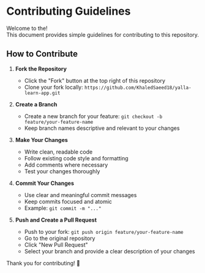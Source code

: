 # Contributing Guidelines

Welcome to the!  
This document provides simple guidelines for contributing to this repository.

## How to Contribute

1. **Fork the Repository**
   - Click the "Fork" button at the top right of this repository
   - Clone your fork locally: `https://github.com/KhaledSaeed18/yalla-learn-app.git`

2. **Create a Branch**
   - Create a new branch for your feature: `git checkout -b feature/your-feature-name`
   - Keep branch names descriptive and relevant to your changes

3. **Make Your Changes**
   - Write clean, readable code
   - Follow existing code style and formatting
   - Add comments where necessary
   - Test your changes thoroughly

4. **Commit Your Changes**
   - Use clear and meaningful commit messages
   - Keep commits focused and atomic
   - Example: `git commit -m "..."`

5. **Push and Create a Pull Request**
   - Push to your fork: `git push origin feature/your-feature-name`
   - Go to the original repository
   - Click "New Pull Request"
   - Select your branch and provide a clear description of your changes
  
Thank you for contributing! 🎉
